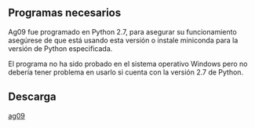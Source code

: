 ## Programas necesarios  

  
Ag09 fue programado en Python 2.7, para asegurar su funcionamiento asegúrese de que está usando esta versión o
instale miniconda para la versión de Python especificada.  

El programa no ha sido probado en el sistema operativo Windows pero no debería tener problema en usarlo si cuenta con la versión 2.7 de Python.

## Descarga  


[ag09](https://github.com/Jonathanalfaro/ag09/archive/master.zip)


